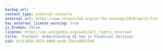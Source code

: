```yaml
---
backup_url: ''
content_type: external-resource
external_url: https://www.stlouisfed.org/on-the-economy/2019/april/fintech-understanding-ai-financial-services
has_external_license_warning: true
is_broken: false
license: https://en.wikipedia.org/wiki/All_rights_reserved
title: 'Fintech: Understanding AI Use in Financial Services'
uid: 3c111056-3623-4068-aa39-f2eca9025fb4
---
```

